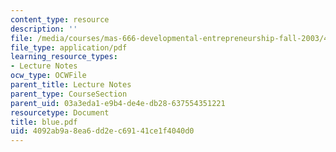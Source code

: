 ```yaml
---
content_type: resource
description: ''
file: /media/courses/mas-666-developmental-entrepreneurship-fall-2003/4092ab9a8ea6dd2ec69141ce1f4040d0_blue.pdf
file_type: application/pdf
learning_resource_types:
- Lecture Notes
ocw_type: OCWFile
parent_title: Lecture Notes
parent_type: CourseSection
parent_uid: 03a3eda1-e9b4-de4e-db28-637554351221
resourcetype: Document
title: blue.pdf
uid: 4092ab9a-8ea6-dd2e-c691-41ce1f4040d0
---
```

